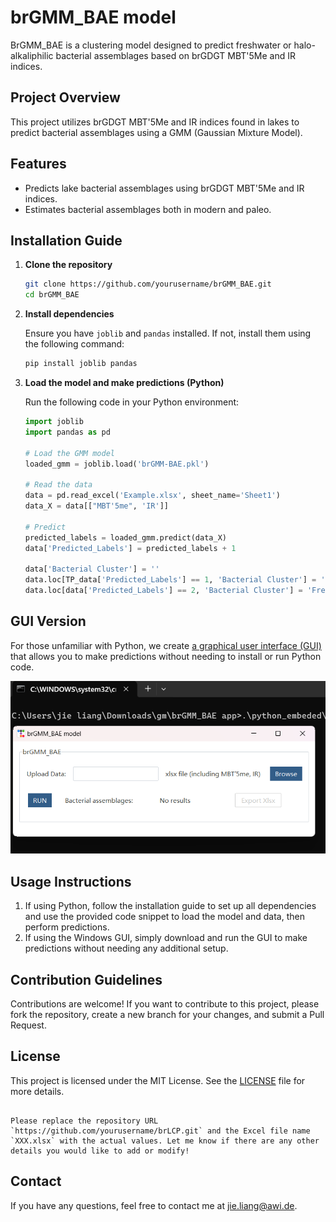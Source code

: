 # brGMM_BAE model

BrGMM_BAE is a clustering model designed to predict freshwater or halo-alkaliphilic bacterial assemblages based on brGDGT MBT'5Me and IR indices.

## Project Overview

This project utilizes brGDGT MBT'5Me and IR indices found in lakes to predict bacterial assemblages using a GMM (Gaussian Mixture Model).

## Features

- Predicts lake bacterial assemblages using brGDGT MBT'5Me and IR indices.
- Estimates bacterial assemblages both in modern and paleo.

## Installation Guide

1. **Clone the repository**

   ```bash
   git clone https://github.com/yourusername/brGMM_BAE.git
   cd brGMM_BAE

2. **Install dependencies**

   Ensure you have `joblib` and `pandas` installed. If not, install them using the following command:

   ```bash
   pip install joblib pandas
   ```

3. **Load the model and make predictions (Python)**

   Run the following code in your Python environment:

   ```python
   import joblib
   import pandas as pd
   
   # Load the GMM model
   loaded_gmm = joblib.load('brGMM-BAE.pkl')
   
   # Read the data
   data = pd.read_excel('Example.xlsx', sheet_name='Sheet1')
   data_X = data[["MBT'5me", 'IR']]
   
   # Predict
   predicted_labels = loaded_gmm.predict(data_X)
   data['Predicted_Labels'] = predicted_labels + 1
   
   data['Bacterial Cluster'] = ''
   data.loc[TP_data['Predicted_Labels'] == 1, 'Bacterial Cluster'] = 'Halo-alkalophylic Species'
   data.loc[data['Predicted_Labels'] == 2, 'Bacterial Cluster'] = 'Freshwater Species'
   ```

## GUI Version

For those unfamiliar with Python, we create [a graphical user interface (GUI)](https://figshare.com/s/c4bfd3121aaae849f086) that allows you to make predictions without needing to install or run Python code.

![alt 属性文本](https://github.com/jieliangbio/brGMM_BAE/blob/main/Images/brGMMapp.png)

## Usage Instructions

1. If using Python, follow the installation guide to set up all dependencies and use the provided code snippet to load the model and data, then perform predictions.
2. If using the Windows GUI, simply download and run the GUI to make predictions without needing any additional setup.

## Contribution Guidelines

Contributions are welcome! If you want to contribute to this project, please fork the repository, create a new branch for your changes, and submit a Pull Request.

## License

This project is licensed under the MIT License. See the [LICENSE](LICENSE) file for more details.
```

Please replace the repository URL `https://github.com/yourusername/brLCP.git` and the Excel file name `XXX.xlsx` with the actual values. Let me know if there are any other details you would like to add or modify! 

```

## Contact

If you have any questions, feel free to contact me at jie.liang@awi.de.
